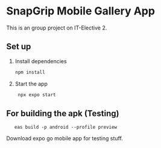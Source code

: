 # SnapGrip Mobile Gallery App

This is an group project on IT-Elective 2.

## Set up

1. Install dependencies

   ```bash
   npm install
   ```

2. Start the app

   ```bash
    npx expo start
   ```

## For building the apk (Testing)

   ```eas
      eas build -p android --profile preview
   ```

Download expo go mobile app for testing stuff.